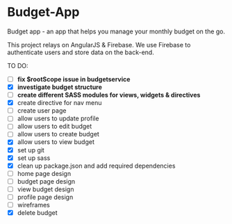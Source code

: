 # Budget-App
Budget app - an app that helps you manage your monthly budget on the go. 

This project relays on AngularJS & Firebase. We use Firebase to authenticate users and store data on the back-end. 


TO DO:
- [ ] <strong>fix $rootScope issue in budgetservice</strong>
- [x] <strong>investigate budget structure</strong>
- [ ] <strong>create different SASS modules for views, widgets & directives</strong>
- [x] create directive for nav menu
- [ ] create user page
- [ ] allow users to update profile
- [ ] allow users to edit budget
- [ ] allow users to create budget
- [x] allow users to view budget
- [x] set up git
- [x] set up sass
- [x] clean up package.json and add required dependencies
- [ ] home page design
- [ ] budget page design
- [ ] view budget design
- [ ] profile page design
- [ ] wireframes
- [x] delete budget

